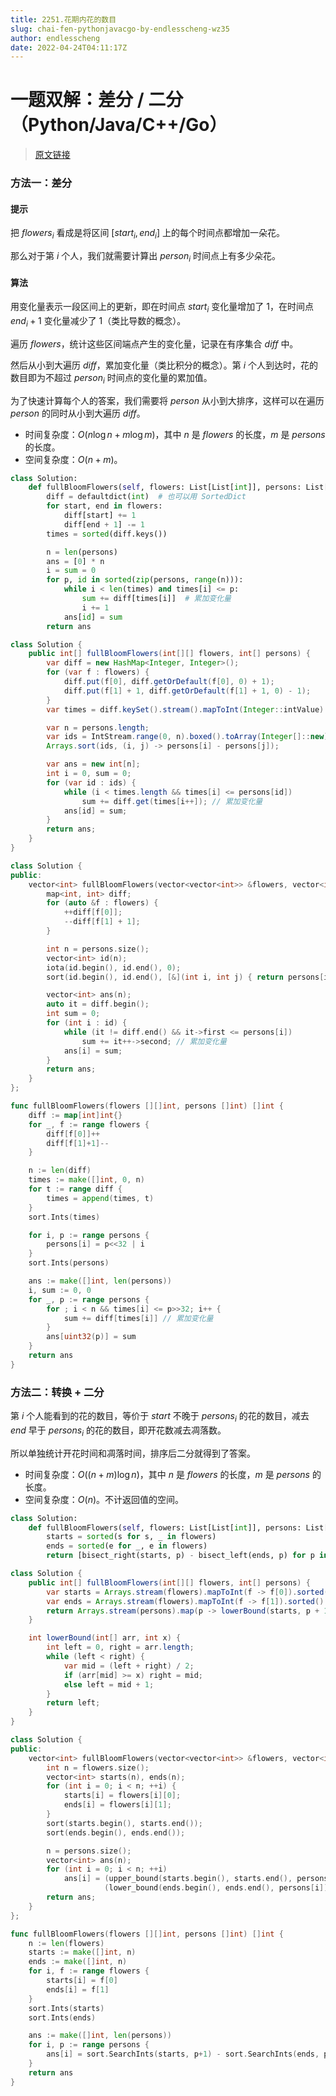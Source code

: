```yaml
---
title: 2251.花期内花的数目
slug: chai-fen-pythonjavacgo-by-endlesscheng-wz35
author: endlesscheng
date: 2022-04-24T04:11:17Z
---
```

# 一题双解：差分 / 二分（Python/Java/C++/Go）
 
> [原文链接](https://leetcode.cn/problems/number-of-flowers-in-full-bloom/solution/chai-fen-pythonjavacgo-by-endlesscheng-wz35)
### 方法一：差分

#### 提示

把 $\textit{flowers}_i$ 看成是将区间 $[\textit{start}_i,\textit{end}_i]$ 上的每个时间点都增加一朵花。

那么对于第 $i$ 个人，我们就需要计算出 $\textit{person}_i$ 时间点上有多少朵花。

#### 算法

用变化量表示一段区间上的更新，即在时间点 $\textit{start}_i$ 变化量增加了 $1$，在时间点 $\textit{end}_i+1$ 变化量减少了 $1$（类比导数的概念）。

遍历 $\textit{flowers}$，统计这些区间端点产生的变化量，记录在有序集合 $\textit{diff}$ 中。

然后从小到大遍历 $\textit{diff}$，累加变化量（类比积分的概念）。第 $i$ 个人到达时，花的数目即为不超过 $\textit{person}_i$ 时间点的变化量的累加值。

为了快速计算每个人的答案，我们需要将 $\textit{person}$ 从小到大排序，这样可以在遍历 $\textit{person}$ 的同时从小到大遍历 $\textit{diff}$。

- 时间复杂度：$O(n\log n + m\log m)$，其中 $n$ 是 $\textit{flowers}$ 的长度，$m$ 是 $\textit{persons}$ 的长度。
- 空间复杂度：$O(n+m)$。

```Python [sol1-Python3]
class Solution:
    def fullBloomFlowers(self, flowers: List[List[int]], persons: List[int]) -> List[int]:
        diff = defaultdict(int)  # 也可以用 SortedDict
        for start, end in flowers:
            diff[start] += 1
            diff[end + 1] -= 1
        times = sorted(diff.keys())

        n = len(persons)
        ans = [0] * n
        i = sum = 0
        for p, id in sorted(zip(persons, range(n))):
            while i < len(times) and times[i] <= p:
                sum += diff[times[i]]  # 累加变化量
                i += 1
            ans[id] = sum
        return ans
```

```java [sol1-Java]
class Solution {
    public int[] fullBloomFlowers(int[][] flowers, int[] persons) {
        var diff = new HashMap<Integer, Integer>();
        for (var f : flowers) {
            diff.put(f[0], diff.getOrDefault(f[0], 0) + 1);
            diff.put(f[1] + 1, diff.getOrDefault(f[1] + 1, 0) - 1);
        }
        var times = diff.keySet().stream().mapToInt(Integer::intValue).sorted().toArray();

        var n = persons.length;
        var ids = IntStream.range(0, n).boxed().toArray(Integer[]::new);
        Arrays.sort(ids, (i, j) -> persons[i] - persons[j]);

        var ans = new int[n];
        int i = 0, sum = 0;
        for (var id : ids) {
            while (i < times.length && times[i] <= persons[id])
                sum += diff.get(times[i++]); // 累加变化量
            ans[id] = sum;
        }
        return ans;
    }
}
```

```C++ [sol1-C++]
class Solution {
public:
    vector<int> fullBloomFlowers(vector<vector<int>> &flowers, vector<int> &persons) {
        map<int, int> diff;
        for (auto &f : flowers) {
            ++diff[f[0]];
            --diff[f[1] + 1];
        }

        int n = persons.size();
        vector<int> id(n);
        iota(id.begin(), id.end(), 0);
        sort(id.begin(), id.end(), [&](int i, int j) { return persons[i] < persons[j]; });

        vector<int> ans(n);
        auto it = diff.begin();
        int sum = 0;
        for (int i : id) {
            while (it != diff.end() && it->first <= persons[i])
                sum += it++->second; // 累加变化量
            ans[i] = sum;
        }
        return ans;
    }
};
```

```go [sol1-Go]
func fullBloomFlowers(flowers [][]int, persons []int) []int {
	diff := map[int]int{}
	for _, f := range flowers {
		diff[f[0]]++
		diff[f[1]+1]--
	}

	n := len(diff)
	times := make([]int, 0, n)
	for t := range diff {
		times = append(times, t)
	}
	sort.Ints(times)

	for i, p := range persons {
		persons[i] = p<<32 | i
	}
	sort.Ints(persons)

	ans := make([]int, len(persons))
	i, sum := 0, 0
	for _, p := range persons {
		for ; i < n && times[i] <= p>>32; i++ {
			sum += diff[times[i]] // 累加变化量
		}
		ans[uint32(p)] = sum
	}
	return ans
}
```

### 方法二：转换 + 二分

第 $i$ 个人能看到的花的数目，等价于 $\textit{start}$ 不晚于 $\textit{persons}_i$ 的花的数目，减去 $\textit{end}$ 早于 $\textit{persons}_i$ 的花的数目，即开花数减去凋落数。

所以单独统计开花时间和凋落时间，排序后二分就得到了答案。

- 时间复杂度：$O((n+m)\log n)$，其中 $n$ 是 $\textit{flowers}$ 的长度，$m$ 是 $\textit{persons}$ 的长度。
- 空间复杂度：$O(n)$。不计返回值的空间。

```Python [sol2-Python3]
class Solution:
    def fullBloomFlowers(self, flowers: List[List[int]], persons: List[int]) -> List[int]:
        starts = sorted(s for s, _ in flowers)
        ends = sorted(e for _, e in flowers)
        return [bisect_right(starts, p) - bisect_left(ends, p) for p in persons]
```

```java [sol2-Java]
class Solution {
    public int[] fullBloomFlowers(int[][] flowers, int[] persons) {
        var starts = Arrays.stream(flowers).mapToInt(f -> f[0]).sorted().toArray();
        var ends = Arrays.stream(flowers).mapToInt(f -> f[1]).sorted().toArray();
        return Arrays.stream(persons).map(p -> lowerBound(starts, p + 1) - lowerBound(ends, p)).toArray();
    }

    int lowerBound(int[] arr, int x) {
        int left = 0, right = arr.length;
        while (left < right) {
            var mid = (left + right) / 2;
            if (arr[mid] >= x) right = mid;
            else left = mid + 1;
        }
        return left;
    }
}
```

```C++ [sol2-C++]
class Solution {
public:
    vector<int> fullBloomFlowers(vector<vector<int>> &flowers, vector<int> &persons) {
        int n = flowers.size();
        vector<int> starts(n), ends(n);
        for (int i = 0; i < n; ++i) {
            starts[i] = flowers[i][0];
            ends[i] = flowers[i][1];
        }
        sort(starts.begin(), starts.end());
        sort(ends.begin(), ends.end());

        n = persons.size();
        vector<int> ans(n);
        for (int i = 0; i < n; ++i)
            ans[i] = (upper_bound(starts.begin(), starts.end(), persons[i]) - starts.begin()) -
                     (lower_bound(ends.begin(), ends.end(), persons[i]) - ends.begin());
        return ans;
    }
};
```

```go [sol2-Go]
func fullBloomFlowers(flowers [][]int, persons []int) []int {
	n := len(flowers)
	starts := make([]int, n)
	ends := make([]int, n)
	for i, f := range flowers {
		starts[i] = f[0]
		ends[i] = f[1]
	}
	sort.Ints(starts)
	sort.Ints(ends)

	ans := make([]int, len(persons))
	for i, p := range persons {
		ans[i] = sort.SearchInts(starts, p+1) - sort.SearchInts(ends, p)
	}
	return ans
}
```

